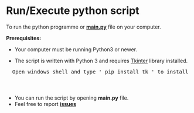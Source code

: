 # Run/Execute python script

 To run the python programme or <b>[main.py](https://github.com/Abhijeetbyte/Volume-Calculator/blob/main/main.py)</b> file on your computer. </br>
 
<b> Prerequisites:</b>

* Your computer must be running Python3 or newer.

* The script is written with Python 3 and requires [Tkinter](https://docs.python.org/3/library/tkinter.html) library installed. </br>
<pre>
  Open windows shell and type ' pip install tk ' to install Tkinter library 
 </pre>
#
* You can run the script by opening <b> main.py</b> file.
* Feel free to report <b>[issues](https://github.com/Abhijeetbyte/Volume-Calculator/issues/new)</b>
 
